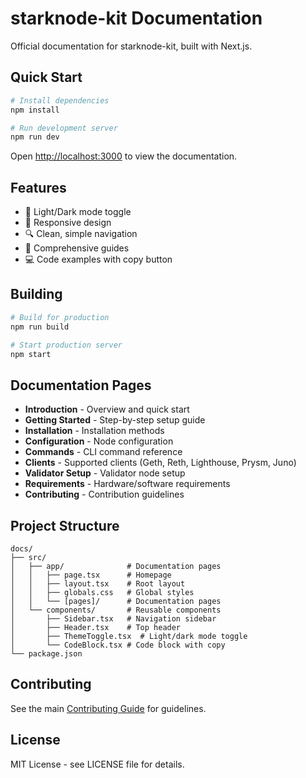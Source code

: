 # starknode-kit Documentation

Official documentation for starknode-kit, built with Next.js.

## Quick Start

```bash
# Install dependencies
npm install

# Run development server
npm run dev
```

Open [http://localhost:3000](http://localhost:3000) to view the documentation.

## Features

- 🎨 Light/Dark mode toggle
- 📱 Responsive design
- 🔍 Clean, simple navigation
- 📝 Comprehensive guides
- 💻 Code examples with copy button

## Building

```bash
# Build for production
npm run build

# Start production server
npm start
```

## Documentation Pages

- **Introduction** - Overview and quick start
- **Getting Started** - Step-by-step setup guide  
- **Installation** - Installation methods
- **Configuration** - Node configuration
- **Commands** - CLI command reference
- **Clients** - Supported clients (Geth, Reth, Lighthouse, Prysm, Juno)
- **Validator Setup** - Validator node setup
- **Requirements** - Hardware/software requirements
- **Contributing** - Contribution guidelines

## Project Structure

```
docs/
├── src/
│   ├── app/              # Documentation pages
│   │   ├── page.tsx      # Homepage
│   │   ├── layout.tsx    # Root layout
│   │   ├── globals.css   # Global styles
│   │   └── [pages]/      # Documentation pages
│   └── components/       # Reusable components
│       ├── Sidebar.tsx   # Navigation sidebar
│       ├── Header.tsx    # Top header
│       ├── ThemeToggle.tsx  # Light/dark mode toggle
│       └── CodeBlock.tsx # Code block with copy
└── package.json
```

## Contributing

See the main [Contributing Guide](../README.md#contributing) for guidelines.

## License

MIT License - see LICENSE file for details.

